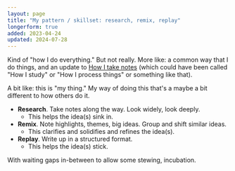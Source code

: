 ```yaml
---
layout: page
title: "My pattern / skillset: research, remix, replay"
longerform: true
added: 2023-04-24
updated: 2024-07-28
---
```


Kind of "how I do everything." But not really. More like: a common way that I do things, and an update to [How I take notes](/thinking/how-i-take-notes/) (which could have been called "How I study" or "How I process things" or something like that).

A bit like: this is "my thing." My way of doing this that's a maybe a bit different to how others do it.

- **Research**. Take notes along the way. Look widely, look deeply.
    - This helps the idea(s) sink in.
- **Remix**. Note highlights, themes, big ideas. Group and shift similar ideas.
    - This clarifies and solidifies and refines the idea(s).
- **Replay**. Write up in a structured format.
    - This helps the idea(s) stick.

With waiting gaps in-between to allow some stewing, incubation.
